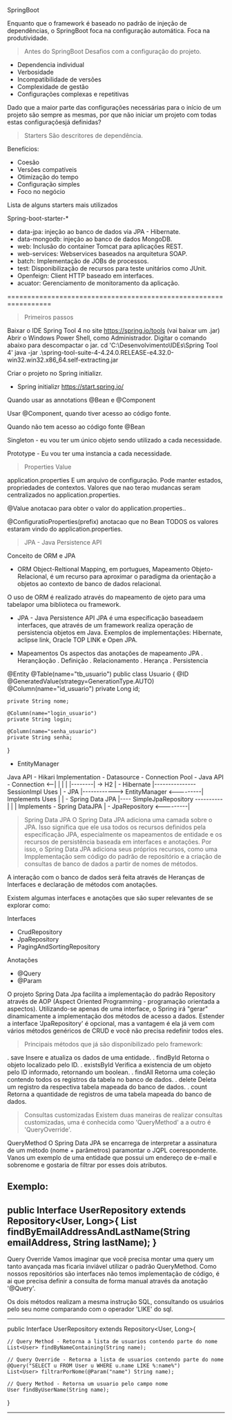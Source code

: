 
SpringBoot

Enquanto que o framework é baseado no padrão de injeção de dependências, o SpringBoot foca na configuração automática.
Foca na produtividade.

> Antes do SpringBoot
Desafios com a configuração do projeto.
- Dependencia individual
- Verbosidade
- Incompatibilidade de versões
- Complexidade de gestão
- Configurações complexas e repetitivas

Dado que a maior parte das configurações necessárias para o início de um projeto são sempre as mesmas, 
 por que não iniciar um projeto com todas estas configuraçõesjá definidas?


>Starters
São descritores de dependência.

Benefícios:
- Coesão
- Versões compatíveis
- Otimização do tempo
- Configuração simples
- Foco no negócio

Lista de alguns starters mais utilizados

Spring-boot-starter-*
* data-jpa: 	injeção ao banco de dados via JPA - Hibernate.
* data-mongodb: injeção ao banco de dados MongoDB.
* web: 			Inclusão do container Tomcat para aplicações REST.
* web-services: Webservices baseados na arquitetura SOAP.
* batch:		Implementação de JOBs de processos.
* test: 		Disponibilização de recursos para teste unitários como JUnit.
* Openfeign:	Client HTTP baseado em interfaces.
* acuator:		Gerenciamento de monitoramento da aplicação.


=================================================================


> Primeiros passos

Baixar o IDE Spring Tool 4 no site https://spring.io/tools (vai baixar um .jar)
Abrir o Windows Power Shell, como Administrador. Digitar o comando abaixo para descompactar o jar. 
cd 'C:\Desenvolvimento\IDEs\Spring Tool 4'
java -jar .\spring-tool-suite-4-4.24.0.RELEASE-e4.32.0-win32.win32.x86_64.self-extracting.jar


Criar o projeto no Spring initializr.

- Spring initializr
https://start.spring.io/


Quando usar as annotations @Bean e @Component

Usar @Component, quando tiver acesso ao código fonte.

Quando não tem acesso ao código fonte @Bean


Singleton - eu vou ter um único objeto sendo utilizado a cada necessidade.

Prototype - Eu vou ter uma instancia a cada necessidade.


>Properties Value

application.properties
E um arquivo de configuração. Pode manter estados, propriedades de contextos. 
Valores que nao terao mudancas seram centralizados no application.properties.

@Value
anotacao para obter o valor do application.properties..

@ConfiguratioProperties(prefix)
anotacao que no Bean TODOS os valores estaram vindo do application.properties.


> JPA - Java Persistence API

Conceito de ORM e JPA

- ORM 
Object-Reltional Mapping, em portugues, Mapeamento Objeto-Relacional,
 é um recurso para aproximar o paradigma da orientação a objetos ao contexto de banco de dados relacional.
 
O uso de ORM é realizado através do mapeamento de ojeto para uma tabelapor uma biblioteca ou framework.		


- JPA - Java Persistence API
JPA é uma especificação baseadaem interfaces, que através de um framework realiza operação de persistencia objetos em Java.
Exemplos de implementaçôes: 
Hibernate, aclipse link, Oracle TOP LINK e Open JPA.


- Mapeamentos 
Os aspectos das anotaçôes de mapeamento JPA
. Herançãoção
. Definição
. Relacionamento
. Herança
. Persistencia

@Entity
@Table(name="tb_usuario")
public class Usuario { 
	@ID
	@GeneratedValue(strategy=GenerationType.AUTO)
	@Column(name="id_usuario")
	private Long id;
	
	private String nome;
	
	@Column(name="login_usuario")
	private String login;
	
	@Column(name="senha_usuario")	
	private String senha;
}


- EntityManager

Java API - Hikari Implementation
	- Datasource
	- Connection Pool
	- Java API
		- Connection  <--|
		|				 |
		|		|--------|
		-> H2	|			- Hibernate
				|--------------- SessionImpl
					Uses				|			- JPA
										|------------>  EntityManager	<---------|
										Implements						Uses	  |	
																				  |  - Spring Data JPA
																				  |----	SimpleJpaRepository ----------|
																													  |
																													  | Implements
																						- Spring DataJPA			  |
																							- JpaRepository	<---------|


> Spring Data JPA 
O Spring Data JPA adiciona uma camada sobre o JPA. Isso significa que ele usa todos os recursos definidos pela especificação JPA, 
 especialmente os mapeamentos de entidade e os recursos de persistência baseada em interfaces e anotações. 
Por isso, o Spring Data JPA adiciona seus próprios recursos, 
 como uma Impplementação sem código do padrão de repositório e a criação de consultas de banco de dados a partir de nomes de métodos.

A interação com o banco de dados será feita através de Heranças de Interfaces e declaração de métodos com anotações.

Existem algumas interfaces e anotações que são super relevantes de se explorar como: 

Interfaces
 - CrudRepository
 - JpaRepository
 - PagingAndSortingRepository
 
Anotações
 - @Query
 - @Param


O projeto Spring Data Jpa facilita a implementação do padrão Repository através de AOP (Aspect Oriented Programming - programação orientada a aspectos).
Utilizando-se apenas de uma interface, o Spring irá "gerar" dinamicamente a implementação dos métodos de acesso a dados. 
Estender a interface 'JpaRepository' é opcional, mas a vantagem é ela já vem com vários métodos genéricos de CRUD e você não precisa redefinir todos eles.

> Principais métodos que já são disponibilizado pelo framework: 

. save			Insere e atualiza os dados de uma entidade.
. findById		Retorna o objeto localizado pelo ID.
. existsById	Verifica a existencia de um objeto pelo ID informado, retornando um boolean.
. findAll		Retorna uma coleção contendo todos os registros da tabela no banco de dados.
. delete	 	Deleta um registro da respectiva tabela mapeada do banco de dados.
. count      	Retorna a quantidade de registros de uma tabela mapeada do banco de dados. 


> Consultas customizadas
Existem duas maneiras de realizar consultas customizadas, uma é conhecida como 'QueryMethod' a a outro é 'QueryOverride'.

QueryMethod
O Spring Data JPA se encarrega de interpretar a assinatura de um método (nome + parâmetros) paramontar o JQPL coerespondente.
Vanos um exemplo de uma entidade que possui um endereço de e-mail e sobrenome e gostaria de filtrar por esses dois atributos. 

Exemplo:
------------------------------------------------------------------------------------------

public Interface UserRepository extends Repository<User, Long>{
	List<User> findByEmailAddressAndLastName(String emailAddress, String lastName);
}
------------------------------------------------------------------------------------------

Query Override
Vamos imaginar que você precisa montar uma query um tanto avançada mas ficaria inviável utilizar o padrão QueryMethod. 
Como nossos repositórios são interfaces não temos implementação de código,
 é ai que precisa definir a consulta de forma manual através da anotação '@Query'.
 
Os dois métodos realizam a mesma instrução SQL, consultando os usuários pelo seu nome comparando com o operador 'LIKE' do sql. 

------------------------------------------------------------------------------------------

public Interface UserRepository extends Repository<User, Long>{

	// Query Method - Retorna a lista de usuarios contendo parte do nome
	List<User> findByNameContaining(String name);
	
	// Query Override - Retorna a lista de usuarios contendo parte do nome
	@Query("SELECT u FROM User u WHERE u.name LIKE %:name%")
	List<User> filtrarPorNome(@Param("name") String name);
	
	// Query Method - Retorna um usuario pelo campo nome
	User findByUserName(String name);
}

------------------------------------------------------------------------------------------
